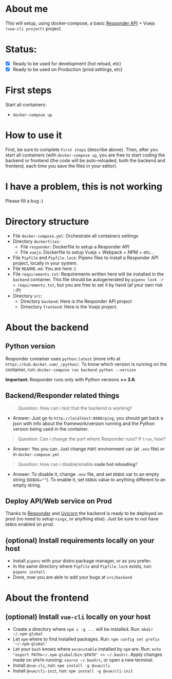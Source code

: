 # About me 
This will setup, using docker-compose, a basic [Responder API](https://python-responder.org/en/latest/) + Vuejs `(vue-cli project)` project.

# Status:

- [x]  Ready to be used for development (hot reload, etc) 
- [x]  Ready to be used on Production (prod settings, etc) 

# First steps 

Start all containers:
  - `docker-compose up`

# How to use it
First, be sure to complete `First steps` (describe above).
Then, after you start all containers (with `docker-compose up`, you are free to start coding the backend or frontend (the code will be auto-reloaded, both
the backend and frontend, each time you save the files in your editor).

# I have a problem, this is not working
Please fill a bug :)

# Directory structure

  - File `docker-compose.yml`: Orchestrate all containers settings
  - Directory `dockerfiles`: 
    - File `responder`: Dockerfile to setup a Responder API 
    - File `vuejs`: Dockerfile to setup Vuejs + Webpack + NPM + etc...
  - File `Pipfile` and `Pipfile.lock`: Pipenv files to install a Responder API project, locally in your system.
  - File `README.md`: You are here :)
  - File `requirements.txt`: Requirements written here will be installed in the `backend` container. This file should be autogenerated by `pipenv lock -r > requirements.txt`, but you are free to set it by hand (at your own risk :-P) 
  - Directory `src`:
    - Directory `backend`: Here is the Responder API project
    - Drirectory `frontend`: Here is the Vuejs project.

# About the backend

## Python version

Responder container uses `python:latest` (more info at `https://hub.docker.com/_/python/`. To know which version is running on the container, run: `docker-compose run backend python --version`

**Important:** Responder runs only with Python versions **>= 3.6**.

## Backend/Responder related things

  > Question: How can i test that the backend is working? 
  - Answer: Just go to `http://localhost:8000/ping`, you should get back a json with info about the framework/version running and the Python version being used in the container.

  > Question: Can i change the port where Responder runs? If `true`, how?
  - Answer: Yes you can. Just change `PORT` environment var (at `.env` file) or in `docker-compose.yml` 

  > Question: How can i disable/enable **code hot reloading**?
  - Answer: To disable it, change `.env` file, and set `DEBUG` var to an empty string (`DEBUG=""`). To enable it, set `DEBUG` value to anything different to an empty string. 

## Deploy API/Web service on Prod
Thanks to [Responder](https://python-responder.org/en/latest/) and [Uvicorn](https://www.uvicorn.org/) the backend is ready to be deployed on prod (no need to setup `ningx`, or anything else). Just be sure to not have `DEBUG` enabled on prod.

## (optional) Install requirements locally on your host 

  - Install `pipenv` with your distro package manager, or as you prefer.
  - In the same directory where `Pipfile` and `Pipfile.lock` exists, run: `pipenv install`
  - Done, now you are able to add your bugs at `src/backend`

# About the frontend 

## (optional) Install `vue-cli` locally on your host

  - Create a directory where `npm i -g ...` will be installed. Run: `mkdir ~/.npm-global`
  - Let `npm` where to find installed packages. Run: `npm config set prefix '~/.npm-global'`
  - Let your `bash` knows where `excecutable` installed by `npm` are. Run: ` echo "export PATH=~/.npm-global/bin:$PATH" >> ~/.bashrc `. Apply changes made on `$PATH` running: `source ~/.bashrc`, or open a new terminal. 
  - Install `@vue-cli`, run: `npm install -g @vue/cli`
  - Install `@vue/cli-init`, run: `npm install -g @vue/cli-init`
